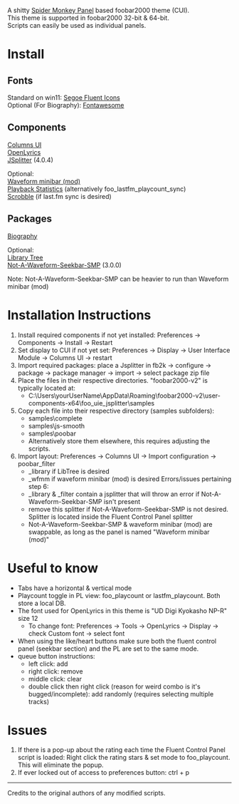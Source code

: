A shitty [Spider Monkey Panel](https://github.com/TheQwertiest/foo_spider_monkey_panel) based foobar2000 theme (CUI).  
This theme is supported in foobar2000 32-bit & 64-bit.  
Scripts can easily be used as individual panels.

# Install
## Fonts
Standard on win11: [Segoe Fluent Icons](https://learn.microsoft.com/en-us/windows/apps/design/downloads/#fonts)  
Optional (For Biography): [Fontawesome](https://github.com/FortAwesome/Font-Awesome/blob/4.x/fonts/fontawesome-webfont.ttf)

## Components
[Columns UI](https://www.foobar2000.org/components/view/foo_ui_columns)  
[OpenLyrics](https://www.foobar2000.org/components/view/foo_openlyrics)  
[JSplitter](https://hydrogenaudio.org/index.php/topic,126743.msg1063721.html#msg1063721) (4.0.4)  

Optional:  
[Waveform minibar (mod)](https://www.foobar2000.org/components/view/foo_wave_minibar_mod)  
[Playback Statistics](https://www.foobar2000.org/components/view/foo_playcount) (alternatively foo_lastfm_playcount_sync)  
[Scrobble](https://www.foobar2000.org/components/view/foo_scrobble) (if last.fm sync is desired)

## Packages
[Biography](https://github.com/Wil-B/Biography)  

Optional:  
[Library Tree](https://github.com/Wil-B/Library-Tree)  
[Not-A-Waveform-Seekbar-SMP](https://github.com/regorxxx/Not-A-Waveform-Seekbar-SMP) (3.0.0)  

Note: Not-A-Waveform-Seekbar-SMP can be heavier to run than Waveform minibar (mod)

# Installation Instructions
1.  Install required components if not yet installed: Preferences -> Components -> Install -> Restart
2.  Set display to CUI if not yet set: Preferences -> Display -> User Interface Module -> Columns UI -> restart
3.  Import required packages: place a Jsplitter in fb2k -> configure -> package -> package manager -> import -> select package zip file
4.  Place the files in their respective directories. "foobar2000-v2" is typically located at:
    - C:\Users\yourUserName\AppData\Roaming\foobar2000-v2\user-components-x64\foo_uie_jsplitter\samples
6.  Copy each file into their respective directory (samples subfolders):
    - samples\complete
    - samples\js-smooth
    - samples\poobar  
    - Alternatively store them elsewhere, this requires adjusting the scripts.
9.  Import layout: Preferences -> Columns UI -> Import configuration -> poobar_filter
    - _library if LibTree is desired
    - _wfmm if waveform minibar (mod) is desired
    Errors/issues pertaining step 6:
    - _library & _filter contain a jsplitter that will throw an error if Not-A-Waveform-Seekbar-SMP isn't present
    - remove this splitter if Not-A-Waveform-Seekbar-SMP is not desired. Splitter is located inside the Fluent Control Panel splitter
    - Not-A-Waveform-Seekbar-SMP & waveform minibar (mod) are swappable, as long as the panel is named "Waveform minibar (mod)"

# Useful to know
* Tabs have a horizontal & vertical mode
* Playcount toggle in PL view: foo_playcount or lastfm_playcount. Both store a local DB.
* The font used for OpenLyrics in this theme is "UD Digi Kyokasho NP-R" size 12
    * To change font: Preferences -> Tools -> OpenLyrics -> Display -> check Custom font -> select font
* When using the like/heart buttons make sure both the fluent control panel (seekbar section) and the PL are set to the same mode.
* queue button instructions:
    * left click: add
    * right click: remove
    * middle click: clear
    * double click then right click (reason for weird combo is it's bugged/incomplete): add randomly (requires selecting multiple tracks)

# Issues
1. If there is a pop-up about the rating each time the Fluent Control Panel script is loaded: Right click the rating stars & set mode to foo_playcount. This will eliminate the popup.
2. If ever locked out of access to preferences button: ctrl + p

---
Credits to the original authors of any modified scripts.
